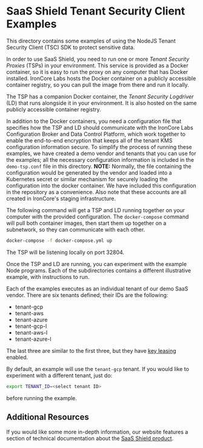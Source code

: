 # SaaS Shield Tenant Security Client Examples

This directory contains some examples of using the NodeJS Tenant Security Client (TSC) SDK to protect sensitive data.

In order to use SaaS Shield, you need to run one or more _Tenant Security Proxies_ (TSPs) in your environment.
This service is provided as a Docker container, so it is easy to run the proxy on any computer that has Docker
installed. IronCore Labs hosts the Docker container on a publicly accessible container registry, so you can pull
the image from there and run it locally.

The TSP has a companion Docker container, the _Tenant Security Logdriver_ (LD) that runs alongside it in your environment. It is also hosted on the same publicly accessible container registry.

In addition to the Docker containers, you need a configuration file that specifies how the TSP and LD should communicate
with the IronCore Labs Configuration Broker and Data Control Platform, which work together to enable the end-to-end
encryption that keeps all of the tenant KMS configuration information secure. To simplify the process of running
these examples, we have created a demo vendor and tenants that you can use for the examples; all the necessary
configuration information is included in the `demo-tsp.conf` file in this directory.
**NOTE:** Normally, the file containing the configuration would be generated by the vendor and loaded into a
Kubernetes secret or similar mechanism for securely loading the configuration into the docker container. We
have included this configuration in the repository as a convenience. Also note that these accounts are all
created in IronCore's staging infrastructure.

The following command will get a TSP and LD running together on your computer with the provided configuration.
The `docker-compose` command will pull both container images, then start them up together on a subnetwork, so they can
communicate with each other.

```bash
docker-compose -f docker-compose.yml up
```

The TSP will be listening locally on port 32804.

Once the TSP and LD are running, you can experiment with the example Node programs. Each of the subdirectories contains
a different illustrative example, with instructions to run.

Each of the examples executes as an individual tenant of our demo SaaS vendor. There are six tenants defined;
their IDs are the following:

- tenant-gcp
- tenant-aws
- tenant-azure
- tenant-gcp-l
- tenant-aws-l
- tenant-azure-l

The last three are similar to the first three, but they have [key leasing](https://ironcorelabs.com/docs/saas-shield/what-is-key-leasing/) enabled.

By default, an example will use the `tenant-gcp` tenant. If you would like to experiment with a different tenant, just do:

```bash
export TENANT_ID=<select tenant ID>
```

before running the example.

## Additional Resources

If you would like some more in-depth information, our website features a section of technical
documentation about the [SaaS Shield product](https://ironcorelabs.com/docs/saas-shield/).
